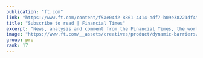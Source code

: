 ```yaml
---
publication: "ft.com"
link: "https://www.ft.com/content/f5ae04d2-8861-4414-adf7-b09e38221df4"
title: "Subscribe to read | Financial Times"
excerpt: "News, analysis and comment from the Financial Times, the worldʼs leading global business publication"
image: "https://www.ft.com/__assets/creatives/product/dynamic-barriers/energy.jpg"
group: pro
rank: 17
---
```

